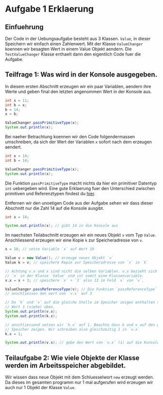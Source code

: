 # Aufgabe 1 Erklaerung

## Einfuehrung

Der Code in der Uebungsaufgabe besteht aus 3 Klassen. `Value`, in dieser Speichern 
wir einfach einen Zahlenwert. Mit der Klasse `ValueChanger` koennen wir besagten
Wert in einem Value Objekt aendern. Die `TestValueChanger` Klasse enthaelt dann
den eigentlich Code fuer die Aufgabe.

## Teilfrage 1: Was wird in der Konsole ausgegeben.

In diesem ersten Abschnitt erzeugen wir ein paar Variablen, aendern ihre Werte
und geben final den letzten angenommen Wert in der Konsole aus.

```java
int x = 11;
int b = x;
b = 14;
x = b;

ValueChanger.passPrimitiveType(x);
System.out.println(x);
```
Bei naeher Betrachtung koennen wir den Code folgendermassen umschreiben, da sich
der Wert der Variablen `x` sofort nach dem erzeugen aendert.
```java
int x = 14;
int b = 14;

ValueChanger.passPrimitiveType(x);
System.out.println(x);
```

Die Funktion `passPrimitiveType` macht nichts da hier ein primitiver Datentyp
`int` uebergeben wird.
Eine gute Erklaerung fuer den Unterschied zwischen primitiven und Referenztypen
findest du [hier](https://medium.com/@vaibhav0109/java-primitives-vs-wrapper-which-one-to-use-aa7d6efc024).

Entfernen wir den unoetigen Code aus der Aufgabe sehen wir dass dieser Abschnitt
nur die Zahl 14 auf die Konsole ausgibt.
```java
int x = 14;

System.out.println(x); // gibt 14 in die Konsole aus
```

Im naechsten Teilabschnitt erzeugen wir ein neues Objekt `v` vom Typ `Value`.
Anschliessend erzeugen wir eine Kopie `k` zur Speicheradresse von `v`.

```java
x = 10; // setze Variable `x` auf Wert 10

Value v = new Value(); // erzeuge neues Objekt `v`
Value k = v; // speichere Kopie zur Speicheradresse von `v` in `k`

// Achtung v.x und x sind nicht die selben Variablen. v.x bezieht sich auf das 
// `x` in der Klasse `Value` und ist somit eine Klassenvariable.
v.x = x + 3; // speichere `x` + `3` also 13 im Feld `x` von `v`.

ValueChanger.passReferenceType(v); // Die Funktion `passReferenceType` aendert
// anschliessen den wert von `v.x` auf 3

// Da `k` und `v` auf die gleiche Stelle im Speicher zeigen enthalten sie den selben
// Wert 3 (siehe) oben.
System.out.println(v.x);
System.out.println(k.x);

// anschliessend setzen wir `k.x` auf 1. Beachte dass k und v auf den gleichen 
// Speicher zeigen. Wir schreiben also gleichzeitig 1 in `v.x`
k.x = 1;

System.out.println(v.x); // gebe den Wert von `v.x` (1) auf die Konsole aus.
```

## Teilaufgabe 2: Wie viele Objekte der Klasse werden im Arbeitsspeicher abgebildet.
Wir wissen dass neue Objekt mit dem Schluesselwort `new` erzeugt werden. Da dieses
im gesamten programm nur 1 mal aufgerufen wird erzeugen wir auch nur 1 Objekt
der Klasse `Value`.
